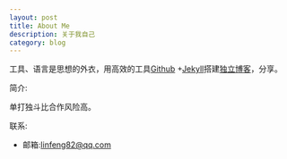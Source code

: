 ```yaml
---
layout: post
title: About Me
description: 关于我自己
category: blog
---
```


工具、语言是思想的外衣，用高效的工具[Github](https://github.com/) +[Jekyll](http://jekyllrb.com/)搭建[独立博客](http://beiyuu.com/github-pages)，分享。



简介:

单打独斗比合作风险高。


联系:

- 邮箱:linfeng82@qq.com


